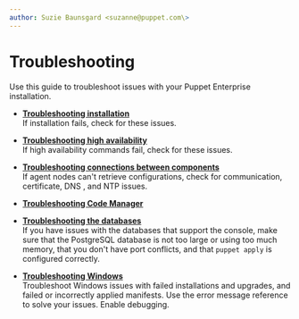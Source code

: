 ```yaml
---
author: Suzie Baunsgard <suzanne@puppet.com\>
---
```


# Troubleshooting

Use this guide to troubleshoot issues with your Puppet Enterprise installation.

-   **[Troubleshooting installation](troubleshooting_the_pe_installer.md#)**  
If installation fails, check for these issues.
-   **[Troubleshooting high availability](troubleshooting_ha.md)**  
If high availability commands fail, check for these issues.
-   **[Troubleshooting connections between components](troubleshooting_communications_between_components.md#)**  
If agent nodes can't retrieve configurations, check for communication, certificate, DNS , and NTP issues.
-   **[Troubleshooting Code Manager](code_mgr_troubleshoot.html)**  

-   **[Troubleshooting the databases](troubleshooting_the_databases.md#)**  
If you have issues with the databases that support the console, make sure that the PostgreSQL database is not too large or using too much memory, that you don't have port conflicts, and that `puppet apply` is configured correctly.
-   **[Troubleshooting Windows](troubleshooting_windows.md#)**  
Troubleshoot Windows issues with failed installations and upgrades, and failed or incorrectly applied manifests. Use the error message reference to solve your issues. Enable debugging.

